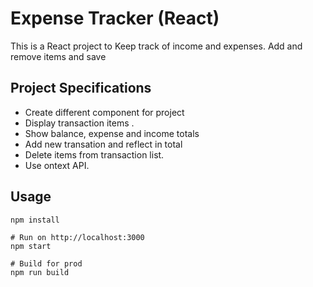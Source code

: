 # Expense Tracker (React)

This is a React project to Keep track of income and expenses. Add and remove items and save

## Project Specifications

- Create different component for project
- Display transaction items .
- Show balance, expense and income totals
- Add new transation and reflect in total
- Delete items from transaction list.
- Use ontext API.


## Usage
```
npm install

# Run on http://localhost:3000
npm start

# Build for prod
npm run build
```
